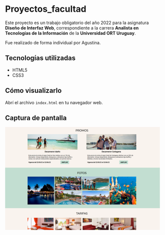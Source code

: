 # Proyectos_facultad

Este proyecto es un trabajo obligatorio del año 2022 para la asignatura **Diseño de Interfaz Web**, correspondiente a la carrera **Analista en Tecnologías de la Información** de la **Universidad ORT Uruguay**.

Fue realizado de forma individual por Agustina.

## Tecnologías utilizadas

- HTML5  
- CSS3

## Cómo visualizarlo

Abrí el archivo `index.html` en tu navegador web.

## Captura de pantalla

![Captura del sitio](./screenshot.png)
